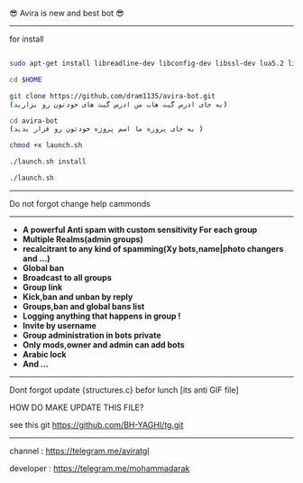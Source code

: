😎 Avira is new and best bot 😎
_________________________________________________________________________________
for install  
```bash

sudo apt-get install libreadline-dev libconfig-dev libssl-dev lua5.2 liblua5.2-dev libevent-dev make unzip git redis-server g++ libjansson-dev libpython-dev expat libexpat1-dev

cd $HOME

git clone https://github.com/dram1135/avira-bot.git
(به جای ادرس گیت هاب من ادرس گیت های خودتون رو بزارید)

cd avira-bot
(به جای پروزه ما اسم پروژه خودتون رو قرار بدید )

chmod +x launch.sh

./launch.sh install

./launch.sh
```
__________________________________
Do not forgot change help cammonds
_________________________________________________________________________________
* **A powerful Anti spam with custom sensitivity For each group**
* **Multiple Realms(admin groups)**
* **recalcitrant to any kind of spamming(Xy bots,name|photo changers and ...)**
* **Global ban**
* **Broadcast to all groups**
* **Group link**
* **Kick,ban and unban by reply**
* **Groups,ban and global bans list**
* **Logging anything that happens in group !**
* **Invite by username**
* **Group administration in bots private**
* **Only mods,owner and admin can add bots**
* **Arabic lock**
* **And ...**


_________________________________________________________________________________


Dont forgot update {structures.c} befor lunch [its anti GIF file]

HOW DO MAKE UPDATE THIS FILE?

see this git https://github.com/BH-YAGHI/tg.git

---------------------------------------------------------------------------------
channel : https://telegram.me/aviratgl

developer : https://telegram.me/mohammadarak
